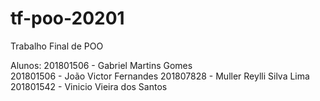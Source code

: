 # tf-poo-20201
Trabalho Final de POO

Alunos:
201801506 - Gabriel Martins Gomes   
201801506 - João Victor Fernandes
201807828 - Muller Reylli Silva Lima
201801542 - Vinicio Vieira dos Santos